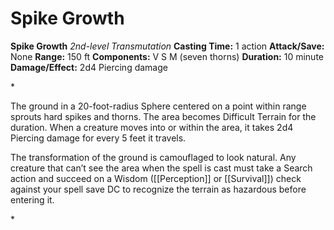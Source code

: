 # Spike Growth

**Spike Growth**
_2nd-level Transmutation_
**Casting Time:** 1 action
**Attack/Save:** None
**Range:** 150 ft
**Components:** V S M (seven thorns)
**Duration:** 10 minute
**Damage/Effect:** 2d4 Piercing damage

*<p>The ground in a 20-foot-radius Sphere centered on a point within range sprouts hard spikes and thorns. The area becomes Difficult Terrain for the duration. When a creature moves into or within the area, it takes 2d4 Piercing damage for every 5 feet it travels.

The transformation of the ground is camouflaged to look natural. Any creature that can’t see the area when the spell is cast must take a Search action and succeed on a Wisdom ([[Perception]] or [[Survival]]) check against your spell save DC to recognize the terrain as hazardous before entering it.</p>*